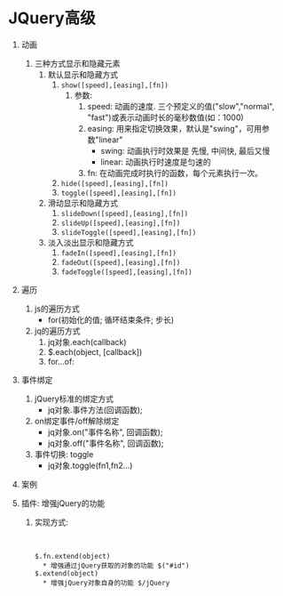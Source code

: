 # JQuery高级

1. 动画

   1. 三种方式显示和隐藏元素
      1. 默认显示和隐藏方式
         1. `show([speed],[easing],[fn])`
            1. 参数: 
               1. speed: 动画的速度. 三个预定义的值("slow","normal", "fast")或表示动画时长的毫秒数值(如：1000)
               2. easing:  用来指定切换效果，默认是"swing"，可用参数"linear"
                  * swing: 动画执行时效果是 先慢, 中间快, 最后又慢
                  * linear: 动画执行时速度是匀速的
               3. fn: 在动画完成时执行的函数，每个元素执行一次。
         2. `hide([speed],[easing],[fn])`
         3. `toggle([speed],[easing],[fn])`
      2. 滑动显示和隐藏方式
         1. `slideDown([speed],[easing],[fn])`
         2. `slideUp([speed],[easing],[fn])`
         3. `slideToggle([speed],[easing],[fn])`
      3. 淡入淡出显示和隐藏方式
         1. `fadeIn([speed],[easing],[fn])`
         2. `fadeOut([speed],[easing],[fn])`
         3. `fadeToggle([speed],[easing],[fn])`

2. 遍历

   1. js的遍历方式
      * for(初始化的值; 循环结束条件; 步长)
   2. jq的遍历方式
      1. jq对象.each(callback)
      2. $.each(object, [callback])
      3. for...of: 

3. 事件绑定

   1. jQuery标准的绑定方式
      * jq对象.事件方法(回调函数);
   2. on绑定事件/off解除绑定
      * jq对象.on("事件名称", 回调函数);
      * jq对象.off("事件名称", 回调函数);
   3. 事件切换: toggle
      * jq对象.toggle(fn1,fn2...)

4. 案例

5. 插件: 增强jQuery的功能

   1. 实现方式: 

      ​	

      ```
      $.fn.extend(object) 
      	* 增强通过jQuery获取的对象的功能 $("#id")
      $.extend(object) 
      	* 增强jQuery对象自身的功能 $/jQuery
```
      
      